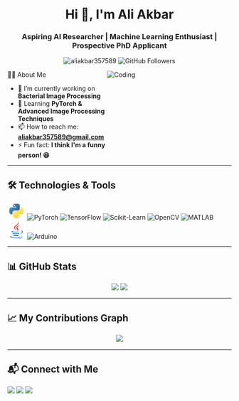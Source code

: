 <h1 align="center">Hi 👋, I'm Ali Akbar</h1>
<h3 align="center">Aspiring AI Researcher | Machine Learning Enthusiast | Prospective PhD Applicant</h3>

<p align="center">
  <img src="https://komarev.com/ghpvc/?username=aliakbar357589&label=Profile%20views&color=0e75b6&style=flat" alt="aliakbar357589" />
  <img src="https://img.shields.io/github/followers/AliAkbar3575?label=Followers&style=social" alt="GitHub Followers">
</p>
<img align="right" alt="Coding" width="280" height="180" src="https://encrypted-tbn0.gstatic.com/images?q=tbn:ANd9GcTJsKZVppBhshJBN6_RHp9luylwz4eQO4I8Tg&s">

👨‍💻 About Me
- 🔭 I’m currently working on **Bacterial Image Processing**
- 🌱 Learning **PyTorch & Advanced Image Processing Techniques**
- 📫 How to reach me: **aliakbar357589@gmail.com**
- ⚡ Fun fact: **I think I'm a funny person! 😆**

---

## 🛠️ Technologies & Tools
<p align="left"> 
  <img src="https://raw.githubusercontent.com/devicons/devicon/master/icons/python/python-original.svg" alt="Python" width="40" height="40"/> 
  <img src="https://www.vectorlogo.zone/logos/pytorch/pytorch-icon.svg" alt="PyTorch" width="40" height="40"/>
  <img src="https://www.vectorlogo.zone/logos/tensorflow/tensorflow-icon.svg" alt="TensorFlow" width="40" height="40"/> 
  <img src="https://upload.wikimedia.org/wikipedia/commons/0/05/Scikit_learn_logo_small.svg" alt="Scikit-Learn" width="40" height="40"/> 
  <img src="https://www.vectorlogo.zone/logos/opencv/opencv-icon.svg" alt="OpenCV" width="40" height="40"/>
  <img src="https://upload.wikimedia.org/wikipedia/commons/2/21/Matlab_Logo.png" alt="MATLAB" width="40" height="40"/>
  <img src="https://raw.githubusercontent.com/devicons/devicon/master/icons/java/java-original.svg" alt="Java" width="40" height="40"/> 
  <img src="https://cdn.worldvectorlogo.com/logos/arduino-1.svg" alt="Arduino" width="40" height="40"/> 
</p>

---

## 📊 GitHub Stats
<p align="center">
  <img width="48%" src="https://github-readme-stats.vercel.app/api?username=AliAkbar3575&show_icons=true&theme=radical" />
  <img width="48%" src="https://github-readme-streak-stats.herokuapp.com/?user=AliAkbar3575&theme=radical" />
</p>

---

## 📈 My Contributions Graph
<p align="center">
  <img src="https://github-readme-activity-graph.vercel.app/graph?username=AliAkbar3575&theme=react-dark&hide_border=true" />
</p>

---

## 📬 Connect with Me
<p align="left">
  <a href="mailto:aliakbar357589@gmail.com"><img src="https://img.shields.io/badge/Gmail-D14836?style=for-the-badge&logo=gmail&logoColor=white"></a>
  <a href="https://linkedin.com/in/aliakbar357589"><img src="https://img.shields.io/badge/LinkedIn-0077B5?style=for-the-badge&logo=linkedin&logoColor=white"></a>
  <a href="https://github.com/aliakbar357589"><img src="https://img.shields.io/badge/GitHub-100000?style=for-the-badge&logo=github&logoColor=white"></a>
</p>

